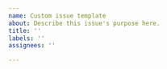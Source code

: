 ```yaml
---
name: Custom issue template
about: Describe this issue's purpose here.
title: ''
labels: ''
assignees: ''

---
```



